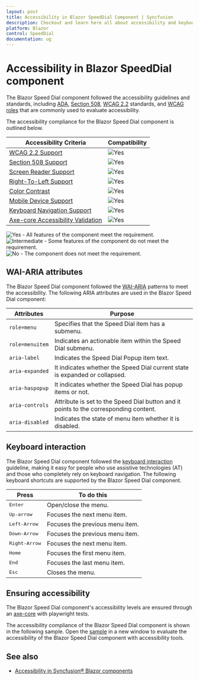 ```yaml
---
layout: post
title: Accessibility in Blazor SpeedDial Component | Syncfusion
description: Checkout and learn here all about accessibility and keyboard in Syncfusion Speed Dial component and much more.
platform: Blazor
control: SpeedDial
documentation: ug
---
```


# Accessibility in Blazor SpeedDial component

The Blazor Speed Dial component followed the accessibility guidelines and standards, including [ADA](https://www.ada.gov/), [Section 508](https://www.section508.gov/), [WCAG 2.2](https://www.w3.org/TR/WCAG22/) standards, and [WCAG roles](https://www.w3.org/TR/wai-aria/#roles) that are commonly used to evaluate accessibility.

The accessibility compliance for the Blazor Speed Dial component is outlined below.

| Accessibility Criteria | Compatibility |
| -- | -- |
| [WCAG 2.2 Support](../common/accessibility#accessibility-standards) | <img src="https://cdn.syncfusion.com/content/images/landing-page/yes.png" alt="Yes"> |
| [Section 508 Support](../common/accessibility#accessibility-standards) |<img src="https://cdn.syncfusion.com/content/images/landing-page/yes.png" alt="Yes"> |
| [Screen Reader Support](../common/accessibility#screen-reader-support) | <img src="https://cdn.syncfusion.com/content/images/landing-page/yes.png" alt="Yes"> |
| [Right-To-Left Support](../common/accessibility#right-to-left-support) | <img src="https://cdn.syncfusion.com/content/images/landing-page/yes.png" alt="Yes"> |
| [Color Contrast](../common/accessibility#color-contrast) | <img src="https://cdn.syncfusion.com/content/images/landing-page/yes.png" alt="Yes"> |
| [Mobile Device Support](../common/accessibility#mobile-device-support) | <img src="https://cdn.syncfusion.com/content/images/landing-page/yes.png" alt="Yes"> |
| [Keyboard Navigation Support](../common/accessibility#keyboard-navigation-support) | <img src="https://cdn.syncfusion.com/content/images/landing-page/yes.png" alt="Yes"> |
| [Axe-core Accessibility Validation](../common/accessibility#ensuring-accessibility) | <img src="https://cdn.syncfusion.com/content/images/landing-page/yes.png" alt="Yes"> |

<style>
    .post .post-content img {
        display: inline-block;
        margin: 0.5em 0;
    }
</style>

<div><img src="https://cdn.syncfusion.com/content/images/documentation/full.png" alt="Yes"> - All features of the component meet the requirement.</div>

<div><img src="https://cdn.syncfusion.com/content/images/documentation/partial.png" alt="Intermediate"> - Some features of the component do not meet the requirement.</div>

<div><img src="https://cdn.syncfusion.com/content/images/documentation/not-supported.png" alt="No"> - The component does not meet the requirement.</div>

## WAI-ARIA attributes

The Blazor Speed Dial component followed the [WAI-ARIA](https://www.w3.org/WAI/ARIA/apg/patterns/menubar/) patterns to meet the accessibility. The following ARIA attributes are used in the Blazor Speed Dial component:

| Attributes | Purpose  |
| ------------ | ----------------------- |
| `role=menu` | Specifies that the Speed Dial item has a submenu.|
| `role=menuitem` | Indicates an actionable item within the Speed Dial submenu. |
| `aria-label` | Indicates the Speed Dial Popup item text. |
| `aria-expanded` | It indicates whether the Speed Dial current state is expanded or collapsed. |
| `aria-haspopup` | It indicates whether the Speed Dial has popup items or not. |
| `aria-controls` | Attribute is set to the Speed Dial button and it points to the corresponding content. |
| `aria-disabled` | Indicates the state of menu item whether it is disabled. |

## Keyboard interaction

The Blazor Speed Dial component followed the [keyboard interaction](https://www.w3.org/WAI/ARIA/apg/patterns/menubar/#keyboardinteraction) guideline, making it easy for people who use assistive technologies (AT) and those who completely rely on keyboard navigation. The following keyboard shortcuts are supported by the Blazor Speed Dial component.

| **Press** | **To do this** |
|------------|-------------------|
| <kbd>Enter</kbd> | Open/close the menu. |
| <kbd>Up-arrow </kbd> | Focuses the next menu item. |
| <kbd>Left-Arrow</kbd> | Focuses the previous menu item. |
| <kbd>Down-Arrow</kbd> | Focuses the previous menu item. |
| <kbd>Right-Arrow</kbd> | Focuses the next menu item. |
| <kbd>Home</kbd> | Focuses the first menu item. |
| <kbd>End</kbd> | Focuses the last menu item. |
| <kbd>Esc</kbd> | Closes the menu. |

## Ensuring accessibility

The Blazor Speed Dial component's accessibility levels are ensured through an [axe-core](https://www.nuget.org/packages/Deque.AxeCore.Playwright) with playwright tests.

The accessibility compliance of the Blazor Speed Dial component is shown in the following sample. Open the [sample](https://blazor.syncfusion.com/accessibility/speeddial) in a new window to evaluate the accessibility of the Blazor Speed Dial component with accessibility tools.

## See also

* [Accessibility in Syncfusion&reg; Blazor components](https://blazor.syncfusion.com/documentation/common/accessibility)
